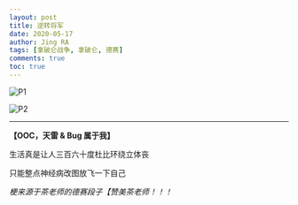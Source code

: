 ```yaml
---
layout: post
title: 逆转将军
date: 2020-05-17
author: Jing RA
tags: [拿破仑战争, 拿破仑, 德赛]
comments: true
toc: true
---
```


![P1](https://p1-bcy.byteimg.com/img/banciyuan/user/4040113/item/web/17b1h/96c23f40981111eaa161a9931e8fd4e7.jpg~tplv-banciyuan-w650.image)


![P2](https://p1-bcy.byteimg.com/img/banciyuan/user/4040113/item/web/17b1h/9cba9140981111eaa161a9931e8fd4e7.jpg~tplv-banciyuan-w650.image)


---------
**【OOC，天雷 & Bug 属于我】**

生活真是让人三百六十度杜比环绕立体丧

只能整点神经病改图放飞一下自己


*梗来源于茶老师的德赛段子【赞美茶老师！！！*
